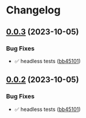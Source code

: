 # Changelog

## [0.0.3](https://github.com/radoslavirha/hikers-book/compare/v0.0.2...0.0.3) (2023-10-05)


### Bug Fixes

* :white_check_mark: headless tests ([bb45101](https://github.com/radoslavirha/hikers-book/commit/bb45101b73a37ac42eb5f1041b52a8afdaeec8ab))

## [0.0.2](https://github.com/radoslavirha/hikers-book/compare/v0.0.1...0.0.2) (2023-10-05)


### Bug Fixes

* :white_check_mark: headless tests ([bb45101](https://github.com/radoslavirha/hikers-book/commit/bb45101b73a37ac42eb5f1041b52a8afdaeec8ab))
